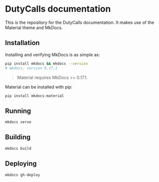 # DutyCalls documentation

This is the repository for the DutyCalls documentation. It makes use of the Material theme and MkDocs.

## Installation

Installing and verifying MkDocs is as simple as:

```bash
pip install mkdocs && mkdocs --version
# mkdocs, version 0.17.1
```

>Material requires MkDocs >= 0.17.1.

Material can be installed with pip:

```bash
pip install mkdocs-material
```

## Running

```bash
mkdocs serve
```

## Building

```bash
mkdocs build
```

## Deploying

```bash
mkdocs gh-deploy
```
